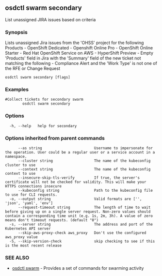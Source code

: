 ## osdctl swarm secondary

List unassigned JIRA issues based on criteria

### Synopsis

Lists unassigned Jira issues from the 'OHSS' project
		for the following Products
		- OpenShift Dedicated
		- Openshift Online Pro
		- OpenShift Online Starter
		- Red Hat OpenShift Service on AWS
		- HyperShift Preview
		- Empty 'Products' field in Jira
		with the 'Summary' field  of the new ticket not matching the following
		- Compliance Alert
		and the 'Work Type' is not one of the RFE or Change Request 

```
osdctl swarm secondary [flags]
```

### Examples

```
#Collect tickets for secondary swarm
		osdctl swarm secondary
```

### Options

```
  -h, --help   help for secondary
```

### Options inherited from parent commands

```
      --as string                        Username to impersonate for the operation. User could be a regular user or a service account in a namespace.
      --cluster string                   The name of the kubeconfig cluster to use
      --context string                   The name of the kubeconfig context to use
      --insecure-skip-tls-verify         If true, the server's certificate will not be checked for validity. This will make your HTTPS connections insecure
      --kubeconfig string                Path to the kubeconfig file to use for CLI requests.
  -o, --output string                    Valid formats are ['', 'json', 'yaml', 'env']
      --request-timeout string           The length of time to wait before giving up on a single server request. Non-zero values should contain a corresponding time unit (e.g. 1s, 2m, 3h). A value of zero means don't timeout requests. (default "0")
  -s, --server string                    The address and port of the Kubernetes API server
      --skip-aws-proxy-check aws_proxy   Don't use the configured aws_proxy value
  -S, --skip-version-check               skip checking to see if this is the most recent release
```

### SEE ALSO

* [osdctl swarm](osdctl_swarm.md)	 - Provides a set of commands for swarming activity

